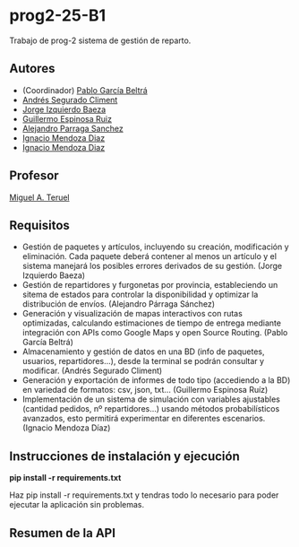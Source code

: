 # prog2-25-B1
Trabajo de prog-2 sistema de gestión de reparto.

## Autores
* (Coordinador) [Pablo García Beltrá](https://github.com/pgb64)
* [Andrés Segurado Climent](https://github.com/Bonew24)
* [Jorge Izquierdo Baeza](https://github.com/jorgeizquierdo-git)
* [Guillermo Espinosa Ruiz](https://github.com/ruukhaUA)
* [Alejandro Parraga Sanchez](https://github.com/w4lexf)
* [Ignacio Mendoza Diaz](https://github.com/w4lexf)
* [Ignacio Mendoza Diaz](https://github.com/imd24)

## Profesor
[Miguel A. Teruel](https://github.com/materuel-ua)

## Requisitos
* Gestión de paquetes y artículos, incluyendo su creación, modificación y eliminación. Cada paquete deberá contener al menos un artículo y el sistema manejará los posibles errores derivados de su gestión. (Jorge Izquierdo Baeza)  
* Gestión de repartidores y furgonetas por provincia, estableciendo un sitema de estados para controlar la disponibilidad y optimizar la distribución de envíos.  (Alejandro Párraga Sánchez) 
* Generación y visualización de mapas interactivos con rutas optimizadas, calculando estimaciones de tiempo de entrega mediante integración con APIs como Google Maps y open Source Routing. (Pablo García Beltrá) 
* Almacenamiento y gestión de datos en una BD (info de paquetes, usuarios, repartidores...), desde la terminal se podrán consultar y modificar. (Andrés Segurado Climent) 
* Generación y exportación de informes de todo tipo (accediendo a la BD) en variedad de formatos: csv, json, txt... (Guillermo Espinosa Ruíz) 
* Implementación de un sistema de simulación con variables ajustables (cantidad pedidos, nº repartidores...) usando métodos probabilísticos avanzados, esto permitirá experimentar en diferentes escenarios. (Ignacio Mendoza Díaz) 

## Instrucciones de instalación y ejecución
[//]: # (En primer lugar hay que activar el entorno virtual, para ello, ejecuta en la terminal el siguiente comando: python -m venv venvpaquetes) 
[//]: # (luego: source entorno_virtual/bin/activate.)
[//]: # (IMPORTANTE: No ejecutar en thonny, usar Visual Studio)

[//]: # (Ahora procedemos a instalar todas las dependencias:)

**pip install -r requirements.txt**

Haz pip install -r requirements.txt y tendras todo lo necesario para poder ejecutar la aplicación sin problemas.


## Resumen de la API
[//]: # (Para comenzar a usar la app en Visual Studio abre dos terminales a la vez, en el primero ejecuta: python run_server.py)
[//]: # (Luego en la segunda terminal ejecuta: python main.py con esto ya se podrá ver la interfaz de la app)
[//]: # ( Usuario: carmeng57 Contraseña : 5048%MdLTh )
